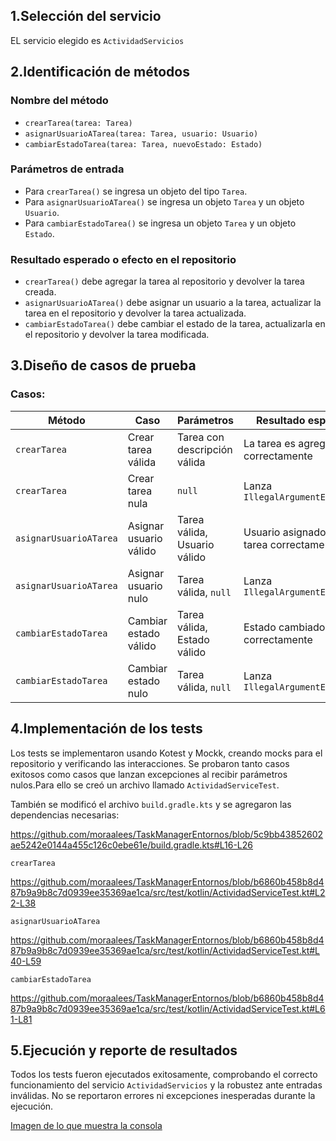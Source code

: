 ## 1.Selección del servicio

EL servicio elegido es `ActividadServicios`

## 2.Identificación de métodos

### Nombre del método

- `crearTarea(tarea: Tarea)`
- `asignarUsuarioATarea(tarea: Tarea, usuario: Usuario)`
- `cambiarEstadoTarea(tarea: Tarea, nuevoEstado: Estado)`

### Parámetros de entrada

- Para `crearTarea()` se ingresa un objeto del tipo `Tarea`.
- Para `asignarUsuarioATarea()` se ingresa un objeto `Tarea` y un objeto `Usuario`.
- Para `cambiarEstadoTarea()` se ingresa un objeto `Tarea` y un objeto `Estado`.


### Resultado esperado o efecto en el repositorio

- `crearTarea()` debe agregar la tarea al repositorio y devolver la tarea creada.
- `asignarUsuarioATarea()` debe asignar un usuario a la tarea, actualizar la tarea en el repositorio y devolver la tarea actualizada.
- `cambiarEstadoTarea()` debe cambiar el estado de la tarea, actualizarla en el repositorio y devolver la tarea modificada.


## 3.Diseño de casos de prueba
### Casos:

| Método                 | Caso                              | Parámetros                          | Resultado esperado                         |
|------------------------|----------------------------------|-----------------------------------|-------------------------------------------|
| `crearTarea`           | Crear tarea válida                | Tarea con descripción válida      | La tarea es agregada correctamente        |
| `crearTarea`           | Crear tarea nula                 | `null`                           | Lanza `IllegalArgumentException`          |
| `asignarUsuarioATarea` | Asignar usuario válido           | Tarea válida, Usuario válido      | Usuario asignado a la tarea correctamente |
| `asignarUsuarioATarea` | Asignar usuario nulo             | Tarea válida, `null`              | Lanza `IllegalArgumentException`          |
| `cambiarEstadoTarea`   | Cambiar estado válido             | Tarea válida, Estado válido       | Estado cambiado correctamente              |
| `cambiarEstadoTarea`   | Cambiar estado nulo              | Tarea válida, `null`              | Lanza `IllegalArgumentException`          |


## 4.Implementación de los tests

Los tests se implementaron usando Kotest y Mockk, creando mocks para el repositorio y verificando las interacciones. Se probaron tanto casos exitosos como casos que lanzan excepciones al recibir parámetros nulos.Para ello se creó un archivo llamado `ActividadServiceTest`. 

También se modificó el archivo `build.gradle.kts` y se agregaron las dependencias necesarias:

https://github.com/moraalees/TaskManagerEntornos/blob/5c9bb43852602ae5242e0144a455c126c0ebe61e/build.gradle.kts#L16-L26

`crearTarea`

https://github.com/moraalees/TaskManagerEntornos/blob/b6860b458b8d487b9a9b8c7d0939ee35369ae1ca/src/test/kotlin/ActividadServiceTest.kt#L22-L38

`asignarUsuarioATarea`

https://github.com/moraalees/TaskManagerEntornos/blob/b6860b458b8d487b9a9b8c7d0939ee35369ae1ca/src/test/kotlin/ActividadServiceTest.kt#L40-L59

`cambiarEstadoTarea`

https://github.com/moraalees/TaskManagerEntornos/blob/b6860b458b8d487b9a9b8c7d0939ee35369ae1ca/src/test/kotlin/ActividadServiceTest.kt#L61-L81

## 5.Ejecución y reporte de resultados

Todos los tests fueron ejecutados exitosamente, comprobando el correcto funcionamiento del servicio `ActividadServicios` y la robustez ante entradas inválidas. No se reportaron errores ni excepciones inesperadas durante la ejecución.

[Imagen de lo que muestra la consola](https://github.com/moraalees/TaskManagerEntornos/blob/cfb0afdd95867e0e659fc8ba7802ffaf246867c9/images/test/Captura%20de%20pantalla%202025-05-15%20124241.png)
